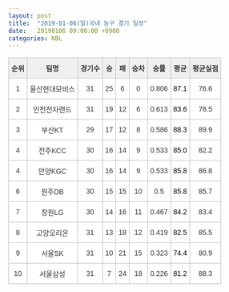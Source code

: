 ```yaml
---
layout: post
title:  "2019-01-06(일)국내 농구 경기 일정"
date:   20190106 09:00:00 +0900
categories: KBL
---
```


 <style type="text/css">
    .tg  {border-collapse:collapse;border-spacing:0;border-color:#ccc;}
    .tg td{font-family:Arial, sans-serif;font-size:14px;padding:10px 5px;border-style:solid;border-width:1px;overflow:hidden;word-break:normal;border-color:#ccc;color:#333;background-color:#fff;}
    .tg th{font-family:Arial, sans-serif;font-size:14px;font-weight:normal;padding:10px 5px;border-style:solid;border-width:1px;overflow:hidden;word-break:normal;border-color:#ccc;color:#333;background-color:#f0f0f0;}
    .tg .tg-jvag{background-color:#ffffff;color:#000000;border-color:#c0c0c0;text-align:center;vertical-align:middle}
    .tg .tg-wman{border-color:#c0c0c0;text-align:center;vertical-align:middle}
    .tg .tg-d14o{font-weight:bold;background-color:#efefef;border-color:#c0c0c0;text-align:center;vertical-align:middle}
    .tg .tg-qn23{color:#000000;border-color:#c0c0c0;text-align:center;vertical-align:middle}
    .tg .tg-50j8{background-color:#ffffff;border-color:#c0c0c0;text-align:center;vertical-align:middle}
    .tg .tg-fzdr{border-color:#c0c0c0;text-align:center;vertical-align:top}
    .tg .tg-hnyg{background-color:#ffffff;color:#000000;border-color:#c0c0c0;text-align:center;vertical-align:top}
</style>
<table class="tg">
  <tr>
    <th class="tg-d14o">순위</th>
    <th class="tg-d14o">팀명</th>
    <th class="tg-d14o">경기수</th>
    <th class="tg-d14o">승</th>
    <th class="tg-d14o">패</th>
    <th class="tg-d14o">승차</th>
    <th class="tg-d14o">승률</th>
    <th class="tg-d14o">평균</th>
    <th class="tg-d14o">평균실점</th>
  </tr>
<tr>
    <td class="tg-50j8">1</td>
    <td class="tg-50j8">울산현대모비스</td>
    <td class="tg-50j8">31</td>
    <td class="tg-50j8">25</td>
    <td class="tg-50j8">6</td>
    <td class="tg-50j8">0</td>
    <td class="tg-50j8">0.806</td>
    <td class="tg-jvag">87.1</td>
    <td class="tg-50j8">76.6</td>
</tr>
<tr>
    <td class="tg-50j8">2</td>
    <td class="tg-50j8">인천전자랜드</td>
    <td class="tg-50j8">31</td>
    <td class="tg-50j8">19</td>
    <td class="tg-50j8">12</td>
    <td class="tg-50j8">6</td>
    <td class="tg-50j8">0.613</td>
    <td class="tg-jvag">83.6</td>
    <td class="tg-50j8">78.5</td>
</tr>
<tr>
    <td class="tg-50j8">3</td>
    <td class="tg-50j8">부산KT</td>
    <td class="tg-50j8">29</td>
    <td class="tg-50j8">17</td>
    <td class="tg-50j8">12</td>
    <td class="tg-50j8">8</td>
    <td class="tg-50j8">0.586</td>
    <td class="tg-jvag">88.3</td>
    <td class="tg-50j8">89.9</td>
</tr>
<tr>
    <td class="tg-50j8">4</td>
    <td class="tg-50j8">전주KCC</td>
    <td class="tg-50j8">30</td>
    <td class="tg-50j8">16</td>
    <td class="tg-50j8">14</td>
    <td class="tg-50j8">9</td>
    <td class="tg-50j8">0.533</td>
    <td class="tg-jvag">85.0</td>
    <td class="tg-50j8">82.2</td>
</tr>
<tr>
    <td class="tg-50j8">4</td>
    <td class="tg-50j8">안양KGC</td>
    <td class="tg-50j8">30</td>
    <td class="tg-50j8">16</td>
    <td class="tg-50j8">14</td>
    <td class="tg-50j8">9</td>
    <td class="tg-50j8">0.533</td>
    <td class="tg-jvag">85.8</td>
    <td class="tg-50j8">86.8</td>
</tr>
<tr>
    <td class="tg-50j8">6</td>
    <td class="tg-50j8">원주DB</td>
    <td class="tg-50j8">30</td>
    <td class="tg-50j8">15</td>
    <td class="tg-50j8">15</td>
    <td class="tg-50j8">10</td>
    <td class="tg-50j8">0.5</td>
    <td class="tg-jvag">85.8</td>
    <td class="tg-50j8">85.7</td>
</tr>
<tr>
    <td class="tg-50j8">7</td>
    <td class="tg-50j8">창원LG</td>
    <td class="tg-50j8">30</td>
    <td class="tg-50j8">14</td>
    <td class="tg-50j8">16</td>
    <td class="tg-50j8">11</td>
    <td class="tg-50j8">0.467</td>
    <td class="tg-jvag">84.2</td>
    <td class="tg-50j8">83.4</td>
</tr>
<tr>
    <td class="tg-50j8">8</td>
    <td class="tg-50j8">고양오리온</td>
    <td class="tg-50j8">31</td>
    <td class="tg-50j8">13</td>
    <td class="tg-50j8">18</td>
    <td class="tg-50j8">12</td>
    <td class="tg-50j8">0.419</td>
    <td class="tg-jvag">82.5</td>
    <td class="tg-50j8">85.5</td>
</tr>
<tr>
    <td class="tg-50j8">9</td>
    <td class="tg-50j8">서울SK</td>
    <td class="tg-50j8">31</td>
    <td class="tg-50j8">10</td>
    <td class="tg-50j8">21</td>
    <td class="tg-50j8">15</td>
    <td class="tg-50j8">0.323</td>
    <td class="tg-jvag">74.4</td>
    <td class="tg-50j8">80.9</td>
</tr>
<tr>
    <td class="tg-50j8">10</td>
    <td class="tg-50j8">서울삼성</td>
    <td class="tg-50j8">31</td>
    <td class="tg-50j8">7</td>
    <td class="tg-50j8">24</td>
    <td class="tg-50j8">18</td>
    <td class="tg-50j8">0.226</td>
    <td class="tg-jvag">81.2</td>
    <td class="tg-50j8">88.3</td>
</tr>
</table>